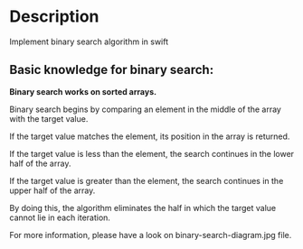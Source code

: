 # Description
Implement binary search algorithm in swift

<h2>Basic knowledge for binary search:</h2>
<p><b>Binary search works on sorted arrays. </b></p>
<p>Binary search begins by comparing an element in the middle of the array with the target value. </p>
<p>If the target value matches the element, its position in the array is returned. </p>
<p>If the target value is less than the element, the search continues in the lower half of the array. </p>
<p>If the target value is greater than the element, the search continues in the upper half of the array. </p>
<p>By doing this, the algorithm eliminates the half in which the target value cannot lie in each iteration.</p>

<p>For more information, please have a look on binary-search-diagram.jpg file. </p>
